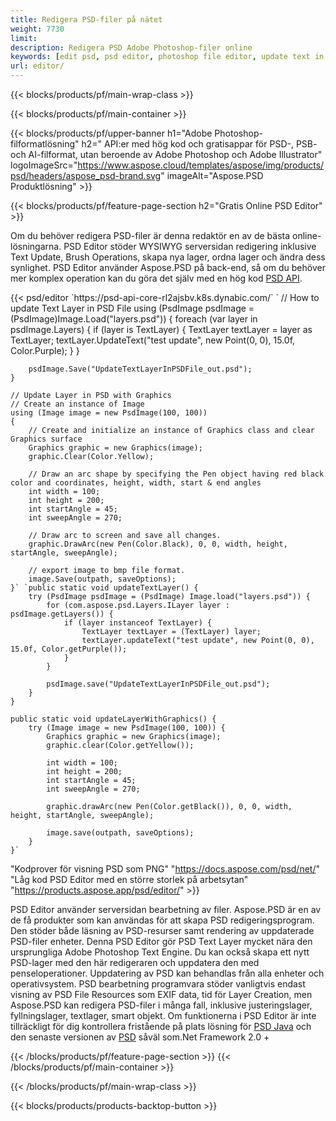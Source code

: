 ```yaml
---
title: Redigera PSD-filer på nätet
weight: 7730
limit: 
description: Redigera PSD Adobe Photoshop-filer online
keywords: [edit psd, psd editor, photoshop file editor, update text in psd, update psd]
url: editor/
---
```


{{< blocks/products/pf/main-wrap-class >}}


{{< blocks/products/pf/main-container >}}

{{< blocks/products/pf/upper-banner h1="Adobe Photoshop-filformatlösning" h2=" API:er med hög kod och gratisappar för PSD-, PSB- och AI-filformat, utan beroende av Adobe Photoshop och Adobe Illustrator" logoImageSrc="https://www.aspose.cloud/templates/aspose/img/products/psd/headers/aspose_psd-brand.svg" imageAlt="Aspose.PSD Produktlösning" >}}

{{< blocks/products/pf/feature-page-section h2="Gratis Online PSD Editor" >}}
<p>Om du behöver redigera PSD-filer är denna redaktör en av de bästa online-lösningarna. PSD Editor stöder WYSIWYG serversidan redigering inklusive Text Update, Brush Operations, skapa nya lager, ordna lager och ändra dess synlighet. PSD Editor använder Aspose.PSD på back-end, så om du behöver mer komplex operation kan du göra det själv med en hög kod <a href="/psd/{{< lang-code >}}">PSD API</a>.</p>
{{< psd/editor `https://psd-api-core-rl2ajsbv.k8s.dynabic.com/` 
`	// How to update Text Layer in PSD File
	using (PsdImage psdImage = (PsdImage)Image.Load("layers.psd"))
  	{
		foreach (var layer in psdImage.Layers)
		{
			if (layer is TextLayer)
			{
				TextLayer textLayer = layer as TextLayer;
				textLayer.UpdateText("test update", new Point(0, 0), 15.0f, Color.Purple);
			}
		}

		psdImage.Save("UpdateTextLayerInPSDFile_out.psd");
	}
	
	// Update Layer in PSD with Graphics
	// Create an instance of Image
	using (Image image = new PsdImage(100, 100))
	{
		// Create and initialize an instance of Graphics class and clear Graphics surface
		Graphics graphic = new Graphics(image);
		graphic.Clear(Color.Yellow);

		// Draw an arc shape by specifying the Pen object having red black color and coordinates, height, width, start & end angles                 
		int width = 100;
		int height = 200;
		int startAngle = 45;
		int sweepAngle = 270;

		// Draw arc to screen and save all changes.
		graphic.DrawArc(new Pen(Color.Black), 0, 0, width, height, startAngle, sweepAngle);

		// export image to bmp file format.
		image.Save(outpath, saveOptions);
	}` `public static void updateTextLayer() {
        try (PsdImage psdImage = (PsdImage) Image.load("layers.psd")) {
            for (com.aspose.psd.Layers.ILayer layer : psdImage.getLayers()) {
                if (layer instanceof TextLayer) {
                    TextLayer textLayer = (TextLayer) layer;
                    textLayer.updateText("test update", new Point(0, 0), 15.0f, Color.getPurple());
                }
            }

            psdImage.save("UpdateTextLayerInPSDFile_out.psd");
        }
    }

    public static void updateLayerWithGraphics() {
        try (Image image = new PsdImage(100, 100)) {
            Graphics graphic = new Graphics(image);
            graphic.clear(Color.getYellow());

            int width = 100;
            int height = 200;
            int startAngle = 45;
            int sweepAngle = 270;

            graphic.drawArc(new Pen(Color.getBlack()), 0, 0, width, height, startAngle, sweepAngle);

            image.save(outpath, saveOptions);
        }
    }` 
"Kodprover för visning PSD som PNG"  "https://docs.aspose.com/psd/net/" 
"Låg kod PSD Editor med en större storlek på arbetsytan" "https://products.aspose.app/psd/editor/" >}}
<p>PSD Editor använder serversidan bearbetning av filer. Aspose.PSD är en av de få produkter som kan användas för att skapa PSD redigeringsprogram. Den stöder både läsning av PSD-resurser samt rendering av uppdaterade PSD-filer enheter. Denna PSD Editor gör PSD Text Layer mycket nära den ursprungliga Adobe Photoshop Text Engine. Du kan också skapa ett nytt PSD-lager med den här redigeraren och uppdatera den med penseloperationer. Uppdatering av PSD kan behandlas från alla enheter och operativsystem. PSD bearbetning programvara stöder vanligtvis endast visning av PSD File Resources som EXIF data, tid för Layer Creation, men Aspose.PSD kan redigera PSD-filer i många fall, inklusive justeringslager, fyllningslager, textlager, smart objekt. Om funktionerna i PSD Editor är inte tillräckligt för dig kontrollera fristående på plats lösning för <a href="/psd/{{< lang-code >}}java">PSD Java</a> och den senaste versionen av <a href="/psd/{{< lang-code >}}net">PSD</a> såväl som.Net Framework 2.0 +</p>

{{< /blocks/products/pf/feature-page-section >}}
{{< /blocks/products/pf/main-container >}}


{{< /blocks/products/pf/main-wrap-class >}}

{{< blocks/products/products-backtop-button >}}

